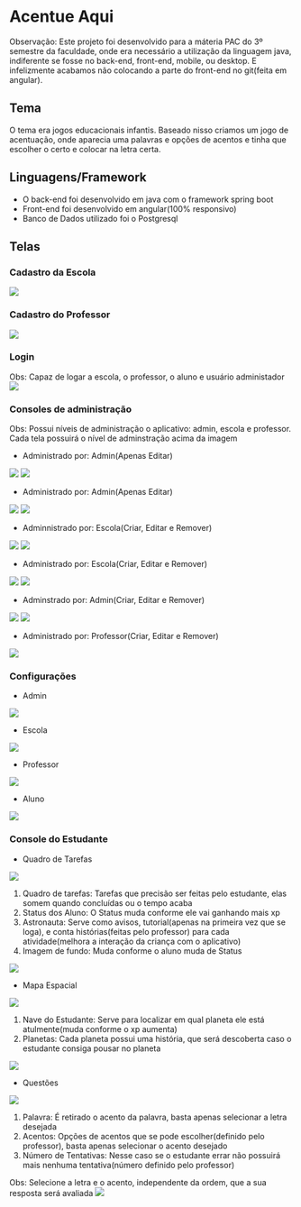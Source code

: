# Acentue Aqui
<span color="red">Observação: Este projeto foi desenvolvido para a máteria PAC do 3º semestre da faculdade, onde era necessário a utilização da linguagem java, indiferente se fosse no back-end, front-end, mobile, ou desktop. E infelizmente acabamos não colocando a parte do front-end no git(feita em angular).</span>

## Tema
O tema era jogos educacionais infantis. Baseado nisso criamos um jogo de acentuação, onde aparecia uma palavras e opções de acentos e tinha que escolher o certo e colocar na letra certa.

## Linguagens/Framework
- O back-end foi desenvolvido em java com o framework spring boot
- Front-end foi desenvolvido em angular(100% responsivo)
- Banco de Dados utilizado foi o Postgresql

## Telas 
### Cadastro da Escola
<img src="https://user-images.githubusercontent.com/54685955/157887054-fe0368e2-ecdf-4554-aabc-c2e70438e607.jpeg" />

### Cadastro do Professor
<img src="https://user-images.githubusercontent.com/54685955/157887055-38d91207-3c98-483b-ae05-694bdb8e2ec4.jpeg" />

 ### Login
 Obs: Capaz de logar a escola, o professor, o aluno e usuário administador
<img src="https://user-images.githubusercontent.com/54685955/157887085-8f72c9b2-b2b3-4446-9e17-530c9ad5ece2.jpeg" />

### Consoles de administração
Obs: Possui níveis de administração o aplicativo: admin, escola e professor. Cada tela possuirá o nível de adminstração acima da imagem

- Administrado por: Admin(Apenas Editar)
<img src="https://user-images.githubusercontent.com/54685955/157887068-2061ede6-0249-456d-be7d-e1aa3989c8bb.jpeg" />
<img src="https://user-images.githubusercontent.com/54685955/157887082-d35fbf32-81e3-43ce-a82f-e70561597783.jpeg" />

- Administrado por: Admin(Apenas Editar)
<img src="https://user-images.githubusercontent.com/54685955/157887070-380ab2c2-b689-41b5-9460-124cde67a7bf.jpeg" />
<img src="https://user-images.githubusercontent.com/54685955/157887083-9a72265b-2aed-4d15-86bb-3c3fa0550b19.jpeg" />

- Adminnistrado por: Escola(Criar, Editar e Remover)
<img src="https://user-images.githubusercontent.com/54685955/157887067-48d600b7-565c-44a8-9d83-788e60822434.jpeg" />
<img src="https://user-images.githubusercontent.com/54685955/157887081-d7356128-c17d-415d-b589-c5b7b839dc22.jpeg" />

- Administrado por: Escola(Criar, Editar e Remover)
<img src="https://user-images.githubusercontent.com/54685955/157887063-e845bcb8-a636-4ecb-92bb-1ea710cb3fd9.jpeg" />
<img src="https://user-images.githubusercontent.com/54685955/157887080-e7e77f4a-9a1e-4d9c-82a8-59639eface64.jpeg" />

- Adminstrado por: Admin(Criar, Editar e Remover)
<img src="https://user-images.githubusercontent.com/54685955/157887062-767df18c-2b6e-41ec-a37f-e0a6f2b19732.jpeg" />
<img src="https://user-images.githubusercontent.com/54685955/157887079-05593138-ac60-43d8-bc78-be145035e7ae.jpeg" />

- Administrado por: Professor(Criar, Editar e Remover)
<img src="https://user-images.githubusercontent.com/54685955/157887073-993e049e-f66e-43be-ae29-90d8303aa484.jpeg" />

### Configurações
- Admin
<img src="https://user-images.githubusercontent.com/54685955/157887056-a062a266-e0ef-413b-8d0e-10273ae2f4fc.jpeg" />

- Escola
<img src="https://user-images.githubusercontent.com/54685955/157887059-60bc7905-b407-4a6b-9205-54e2963e96bc.jpeg"/>

- Professor
<img src="https://user-images.githubusercontent.com/54685955/157887061-02af2217-00f1-4df6-b7dc-572d547cb074.jpeg"/>

- Aluno
<img src="https://user-images.githubusercontent.com/54685955/157887058-f4b7b49f-9e53-4204-b5c6-06c15f51af8f.jpeg"/>

### Console do Estudante

- Quadro de Tarefas
<img src="https://user-images.githubusercontent.com/54685955/157887075-77e80855-b275-4f80-be89-b0084a824b67.jpeg"/>

1. Quadro de tarefas: Tarefas que precisão ser feitas pelo estudante, elas somem quando concluídas ou o tempo acaba
2. Status dos Aluno: O Status muda conforme ele vai ganhando mais xp
3. Astronauta: Serve como avisos, tutorial(apenas na primeira vez que se loga), e conta histórias(feitas pelo professor) para cada atividade(melhora a interação da criança com o aplicativo)
4. Imagem de fundo: Muda conforme o aluno muda de Status
<img src="https://user-images.githubusercontent.com/54685955/157899455-8f1921eb-2ca6-411e-b19a-6336083cc05a.jpg"/>

- Mapa Espacial
<img src="https://user-images.githubusercontent.com/54685955/157887077-e354f512-f8d1-4ddc-b65c-a88b7d839c67.jpeg"/>

1. Nave do Estudante: Serve para localizar em qual planeta ele está atulmente(muda conforme o xp aumenta)
2. Planetas: Cada planeta possui uma história, que será descoberta caso o estudante consiga pousar no planeta
<img src="https://user-images.githubusercontent.com/54685955/157902028-15b89b90-b381-4b7f-94e9-9c7b8fd8de84.jpg"/>

- Questões
<img src="https://user-images.githubusercontent.com/54685955/157887087-373c431f-55f8-46a9-8823-6b5665b7c319.jpeg"/>

1. Palavra: É retirado o acento da palavra, basta apenas selecionar a letra desejada
2. Acentos: Opções de acentos que se pode escolher(definido pelo professor), basta apenas selecionar o acento desejado
3. Número de Tentativas: Nesse caso se o estudante errar não possuirá mais nenhuma tentativa(número definido pelo professor)

Obs: Selecione a letra e o acento, independente da ordem, que a sua resposta será avaliada
<img src="https://user-images.githubusercontent.com/54685955/157903146-9820b9e9-538b-4468-82bd-1cb58401a822.jpg"/>
